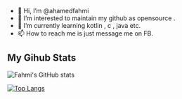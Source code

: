 - 👋 Hi, I’m @ahamedfahmi
- 👀 I’m interested to maintain my github as opensource .
- 🌱 I’m currently learning kotlin , c , java etc.
- 📫 How to reach me is just message me on FB.

<h2> My Gihub Stats </h2>

![Fahmi's GitHub stats](https://github-readme-stats.vercel.app/api?username=ahamedfahmi&show_icons=true&theme=gotham)

[![Top Langs](https://github-readme-stats.vercel.app/api/top-langs/?username=ahamedfahmi&langs_count=8)](https://github.com/ahamedfahmi/github-readme-stats)



<!---
ahamedfahmi/ahamedfahmi is a ✨ special ✨ repository because its `README.md` (this file) appears on your GitHub profile.
You can click the Preview link to take a look at your changes.
--->
